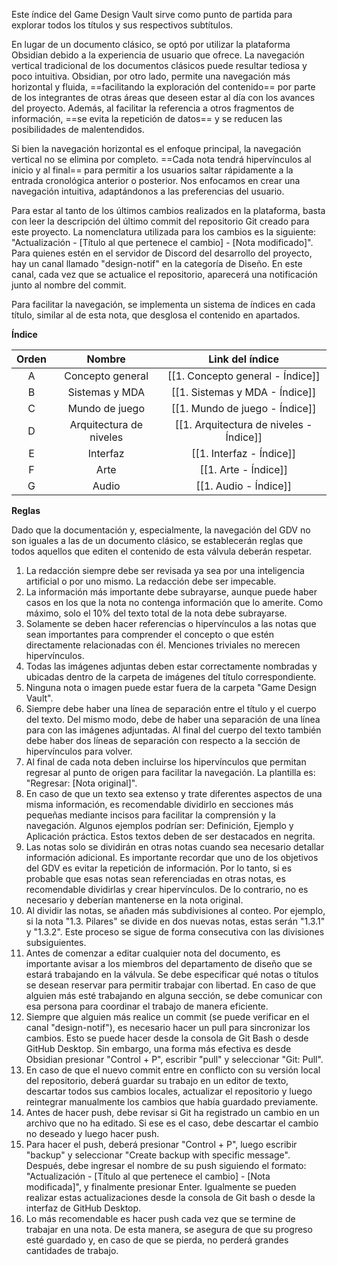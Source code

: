 
Este índice del Game Design Vault sirve como punto de partida para explorar todos los títulos  y sus respectivos subtítulos.

En lugar de un documento clásico, se optó por utilizar la plataforma Obsidian debido a la experiencia de usuario que ofrece. La navegación vertical tradicional de los documentos clásicos puede resultar tediosa y poco intuitiva. Obsidian, por otro lado, permite una navegación más horizontal y fluida, ==facilitando la exploración del contenido== por parte de los integrantes de otras áreas que deseen estar al día con los avances del proyecto. Además, al facilitar la referencia a otros fragmentos de información, ==se evita la repetición de datos== y se reducen las posibilidades de malentendidos.

Si bien la navegación horizontal es el enfoque principal, la navegación vertical no se elimina por completo. ==Cada nota tendrá hipervínculos al inicio y al final== para permitir a los usuarios saltar rápidamente a la entrada cronológica anterior o posterior. Nos enfocamos en crear una navegación intuitiva, adaptándonos a las preferencias del usuario.

Para estar al tanto de los últimos cambios realizados en la plataforma, basta con leer la descripción del último commit del repositorio Git creado para este proyecto. La nomenclatura utilizada para los cambios es la siguiente: "Actualización - [Título al que pertenece el cambio] - [Nota modificado]". Para quienes estén en el servidor de Discord del desarrollo del proyecto, hay un canal llamado "design-notif" en la categoría de Diseño. En este canal, cada vez que se actualice el repositorio, aparecerá una notificación junto al nombre del commit.

Para facilitar la navegación, se implementa un sistema de índices en cada título, similar al de esta nota, que desglosa el contenido en apartados.

**Índice**

| Orden |         Nombre          |             Link del índice             |
| :---: | :---------------------: | :-------------------------------------: |
|   A   |    Concepto general     |    [[1. Concepto general - Índice]]     |
|   B   |     Sistemas y MDA      |     [[1. Sistemas y MDA - Índice]]      |
|   C   |     Mundo de juego      |     [[1. Mundo de juego - Índice]]      |
|   D   | Arquitectura de niveles | [[1. Arquitectura de niveles - Índice]] |
|   E   |        Interfaz         |        [[1. Interfaz - Índice]]         |
|   F   |          Arte           |          [[1. Arte - Índice]]           |
|   G   |          Audio          |          [[1. Audio - Índice]]          |

**Reglas**

Dado que la documentación y, especialmente, la navegación del GDV no son iguales a las de un documento clásico, se establecerán reglas que todos aquellos que editen el contenido de esta válvula deberán respetar.

1. La redacción siempre debe ser revisada ya sea por una inteligencia artificial o por uno mismo. La redacción debe ser impecable.
2. La información más importante debe subrayarse, aunque puede haber casos en los que la nota no contenga información que lo amerite. Como máximo, solo el 10% del texto total de la nota debe subrayarse.
3. Solamente se deben hacer referencias o hipervínculos a las notas que sean importantes para comprender el concepto o que estén directamente relacionadas con él. Menciones triviales no merecen hipervínculos.
4. Todas las imágenes adjuntas deben estar correctamente nombradas y ubicadas dentro de la carpeta de imágenes del título correspondiente.
5. Ninguna nota o imagen puede estar fuera de la carpeta "Game Design Vault".
6. Siempre debe haber una línea de separación entre el título y el cuerpo del texto. Del mismo modo, debe de haber una separación de una línea para con las imágenes adjuntadas. Al final del cuerpo del texto también debe haber dos líneas de separación con respecto a la sección de hipervínculos para volver.
7. Al final de cada nota deben incluirse los hipervínculos que permitan regresar al punto de origen para facilitar la navegación. La plantilla es: "Regresar: [Nota original]".
8. En caso de que un texto sea extenso y trate diferentes aspectos de una misma información, es recomendable dividirlo en secciones más pequeñas mediante incisos para facilitar la comprensión y la navegación. Algunos ejemplos podrían ser: Definición, Ejemplo y Aplicación práctica. Estos textos deben de ser destacados en negrita.
9. Las notas solo se dividirán en otras notas cuando sea necesario detallar información adicional. Es importante recordar que uno de los objetivos del GDV es evitar la repetición de información. Por lo tanto, si es probable que esas notas sean referenciadas en otras notas, es recomendable dividirlas y crear hipervínculos. De lo contrario, no es necesario y deberían mantenerse en la nota original.
10. Al dividir las notas, se añaden más subdivisiones al conteo. Por ejemplo, si la nota "1.3. Pilares" se divide en dos nuevas notas, estas serán "1.3.1" y "1.3.2". Este proceso se sigue de forma consecutiva con las divisiones subsiguientes.
11. Antes de comenzar a editar cualquier nota del documento, es importante avisar a los miembros del departamento de diseño que se estará trabajando en la válvula. Se debe especificar qué notas o títulos se desean reservar para permitir trabajar con libertad. En caso de que alguien más esté trabajando en alguna sección, se debe comunicar con esa persona para coordinar el trabajo de manera eficiente.
12. Siempre que alguien más realice un commit (se puede verificar en el canal "design-notif"), es necesario hacer un pull para sincronizar los cambios. Esto se puede hacer desde la consola de Git Bash o desde GitHub Desktop. Sin embargo, una forma más efectiva es desde Obsidian presionar "Control + P", escribir "pull" y seleccionar "Git: Pull".
13. En caso de que el nuevo commit entre en conflicto con su versión local del repositorio, deberá guardar su trabajo en un editor de texto, descartar todos sus cambios locales, actualizar el repositorio y luego reintegrar manualmente los cambios que había guardado previamente.
14. Antes de hacer push, debe revisar si Git ha registrado un cambio en un archivo que no ha editado. Si ese es el caso, debe descartar el cambio no deseado y luego hacer push.
15. Para hacer el push, deberá presionar "Control + P", luego escribir "backup" y seleccionar "Create backup with specific message". Después, debe ingresar el nombre de su push siguiendo el formato: "Actualización - [Título al que pertenece el cambio] - [Nota modificada]", y finalmente presionar Enter. Igualmente se pueden realizar estas actualizaciones desde la consola de Git bash o desde la interfaz de GitHub Desktop.
16. Lo más recomendable es hacer push cada vez que se termine de trabajar en una nota. De esta manera, se asegura de que su progreso esté guardado y, en caso de que se pierda, no perderá grandes cantidades de trabajo.


